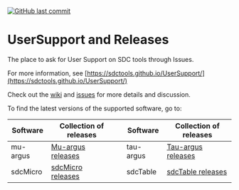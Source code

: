 <!-- badges: start -->
[![GitHub last
commit](https://img.shields.io/github/last-commit/sdcTools/UserSupport.svg?logo=github)](https://github.com/sdcTools/UserSupport/commits/master)
<!-- badges: end -->

# UserSupport and Releases
The place to ask for User Support on SDC tools through Issues.

For more information, see [https://sdctools.github.io/UserSupport/](https://sdctools.github.io/UserSupport/)

Check out the [wiki](../../wiki) and [issues](../../issues) for more details and discussion.

To find the latest versions of the supported software, go to:

| Software | Collection of releases |    | Software | Collection of releases |
| --- | --- | --- | --- | --- | 
| mu-argus | [Mu-argus releases](https://github.com/sdcTools/muargus/releases) | | tau-argus | [Tau-argus releases](https://github.com/sdcTools/tauargus/releases) |
| sdcMicro | [sdcMicro releases](https://github.com/sdcTools/sdcMicro/releases) | | sdcTable | [sdcTable releases](https://github.com/sdcTools/sdcTable/releases) |
